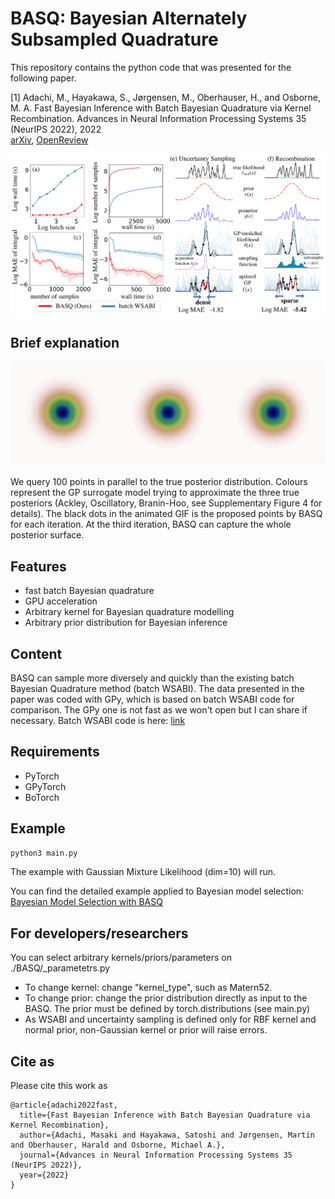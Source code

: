 # BASQ: Bayesian Alternately Subsampled Quadrature

This repository contains the python code that was presented for the following paper.

[1] Adachi, M., Hayakawa, S., Jørgensen, M., Oberhauser, H., and Osborne, M. A. Fast Bayesian Inference with Batch Bayesian Quadrature via Kernel Recombination. Advances in Neural Information Processing Systems 35 (NeurIPS 2022), 2022 <br>
[arXiv](https://arxiv.org/abs/2206.04734), [OpenReview](https://openreview.net/forum?id=9wCQVgEWO2J)

![plot](./summary.png)

## Brief explanation
![Animate](./combine.gif)<br>

We query 100 points in parallel to the true posterior distribution. Colours represent the GP surrogate model trying to approximate the three true posteriors (Ackley, Oscillatory, Branin-Hoo, see Supplementary Figure 4 for details).
The black dots in the animated GIF is the proposed points by BASQ for each iteration. At the third iteration, BASQ can capture the whole posterior surface.

## Features
- fast batch Bayesian quadrature
- GPU acceleration
- Arbitrary kernel for Bayesian quadrature modelling
- Arbitrary prior distribution for Bayesian inference

## Content
BASQ can sample more diversely and quickly than the existing batch Bayesian Quadrature method (batch WSABI). The data presented in the paper was coded with GPy, which is based on batch WSABI code for comparison. The GPy one is not fast as we won't open but I can share if necessary.
Batch WSABI code is here: [link](https://github.com/OxfordML/bayesquad)

## Requirements
- PyTorch
- GPyTorch
- BoTorch

## Example
```python
python3 main.py
```

The example with Gaussian Mixture Likelihood (dim=10) will run.

You can find the detailed example applied to Bayesian model selection:
[Bayesian Model Selection with BASQ](https://github.com/Battery-Intelligence-Lab/BayesianModelSelection)

## For developers/researchers
You can select arbitrary kernels/priors/parameters on ./BASQ/_parametetrs.py
- To change kernel: change "kernel_type", such as Matern52.
- To change prior: change the prior distribution directly as input to the BASQ. The prior must be defined by torch.distributions (see main.py)
- As WSABI and uncertainty sampling is defined only for RBF kernel and normal prior, non-Gaussian kernel or prior will raise errors.

## Cite as

Please cite this work as
```
@article{adachi2022fast,
  title={Fast Bayesian Inference with Batch Bayesian Quadrature via Kernel Recombination},
  author={Adachi, Masaki and Hayakawa, Satoshi and Jørgensen, Martin and Oberhauser, Harald and Osborne, Michael A.},
  journal={Advances in Neural Information Processing Systems 35 (NeurIPS 2022)},
  year={2022}
}

```
